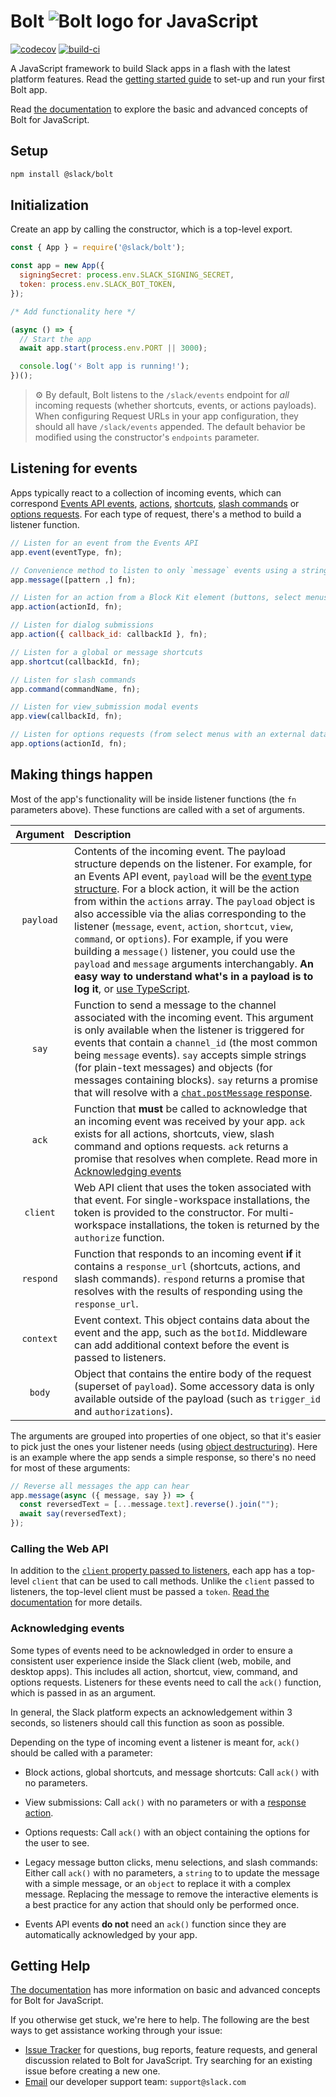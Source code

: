 # Bolt ![Bolt logo](docs/assets/bolt-logo.svg) for JavaScript

[![codecov](https://codecov.io/gh/slackapi/bolt/branch/master/graph/badge.svg)](https://codecov.io/gh/slackapi/bolt-js)
[![build-ci](https://github.com/slackapi/bolt-js/workflows/CI%20Build/badge.svg)](https://github.com/slackapi/bolt-js/actions?query=workflow%3A%22CI+Build%22)

A JavaScript framework to build Slack apps in a flash with the latest platform features. Read the [getting started guide](https://slack.dev/bolt-js/tutorial/getting-started) to set-up and run your first Bolt app.

Read [the documentation](https://slack.dev/bolt-js) to explore the basic and advanced concepts of Bolt for JavaScript.

## Setup

```bash
npm install @slack/bolt
```

## Initialization

Create an app by calling the constructor, which is a top-level export.

```js
const { App } = require('@slack/bolt');

const app = new App({
  signingSecret: process.env.SLACK_SIGNING_SECRET,
  token: process.env.SLACK_BOT_TOKEN,
});

/* Add functionality here */

(async () => {
  // Start the app
  await app.start(process.env.PORT || 3000);

  console.log('⚡️ Bolt app is running!');
})();
```

> ⚙️ By default, Bolt listens to the `/slack/events` endpoint for *all* incoming requests (whether shortcuts, events, or actions payloads). When configuring Request URLs in your app configuration, they should all have `/slack/events` appended. The default behavior be modified using the constructor's `endpoints` parameter.

## Listening for events

Apps typically react to a collection of incoming events, which can correspond [Events API events](https://api.slack.com/events-api), [actions](https://api.slack.com/interactivity/components), [shortcuts](https://api.slack.com/interactivity/shortcuts), [slash commands](https://api.slack.com/interactivity/slash-commands) or [options requests](https://api.slack.com/reference/block-kit/block-elements#external_select). For each type of
request, there's a method to build a listener function.

```js
// Listen for an event from the Events API
app.event(eventType, fn);

// Convenience method to listen to only `message` events using a string or RegExp
app.message([pattern ,] fn);

// Listen for an action from a Block Kit element (buttons, select menus, date pickers, etc)
app.action(actionId, fn);

// Listen for dialog submissions
app.action({ callback_id: callbackId }, fn);

// Listen for a global or message shortcuts
app.shortcut(callbackId, fn);

// Listen for slash commands
app.command(commandName, fn);

// Listen for view_submission modal events
app.view(callbackId, fn);

// Listen for options requests (from select menus with an external data source)
app.options(actionId, fn);
```

## Making things happen

Most of the app's functionality will be inside listener functions (the `fn` parameters above). These functions are called with a set of arguments.

| Argument  | Description  |
| :---: | :--- |
| `payload` | Contents of the incoming event. The payload structure depends on the listener. For example, for an Events API event, `payload` will be the [event type structure](https://api.slack.com/events-api#event_type_structure). For a block action, it will be the action from within the `actions` array. The `payload` object is also accessible via the alias corresponding to the listener (`message`, `event`, `action`, `shortcut`, `view`, `command`, or `options`). For example, if you were building a `message()` listener, you could use the `payload` and `message` arguments interchangably. **An easy way to understand what's in a payload is to log it**, or [use TypeScript](https://slack.dev/bolt-js/tutorial/using-typescript). |
| `say` | Function to send a message to the channel associated with the incoming event. This argument is only available when the listener is triggered for events that contain a `channel_id` (the most common being `message` events). `say` accepts simple strings (for plain-text messages) and objects (for messages containing blocks). `say` returns a promise that will resolve with a [`chat.postMessage` response](https://api.slack.com/methods/chat.postMessage).
| `ack` | Function that **must** be called to acknowledge that an incoming event was received by your app. `ack` exists for all actions, shortcuts, view, slash command and options requests. `ack` returns a promise that resolves when complete. Read more in [Acknowledging events](#acknowledging-events)
| `client` | Web API client that uses the token associated with that event. For single-workspace installations, the token is provided to the constructor. For multi-workspace installations, the token is returned by the `authorize` function.
| `respond` | Function that responds to an incoming event **if** it contains a `response_url` (shortcuts, actions, and slash commands). `respond` returns a promise that resolves with the results of responding using the `response_url`.
| `context` | Event context. This object contains data about the event and the app, such as the `botId`. Middleware can add additional context before the event is passed to listeners.
| `body` | Object that contains the entire body of the request (superset of `payload`). Some accessory data is only available outside of the payload (such as `trigger_id` and `authorizations`).


The arguments are grouped into properties of one object, so that it's easier to pick just the ones your listener needs (using
[object destructuring](https://developer.mozilla.org/en-US/docs/Web/JavaScript/Reference/Operators/Destructuring_assignment#Unpacking_fields_from_objects_passed_as_function_parameter)). Here is an example where the app sends a simple response, so there's no need for most of these arguments:

```js
// Reverse all messages the app can hear
app.message(async ({ message, say }) => {
  const reversedText = [...message.text].reverse().join("");
  await say(reversedText);
});
```

### Calling the Web API

In addition to the [`client` property passed to listeners](#making-things-happen), each app has a top-level `client` that can be used to call methods. Unlike the `client` passed to listeners, the top-level client must be passed a `token`. [Read the documentation](https://slack.dev/bolt-js/concepts#web-api) for more details.

### Acknowledging events

Some types of events need to be acknowledged in order to ensure a consistent user experience inside the Slack client (web, mobile, and desktop apps). This includes all action, shortcut, view, command, and options requests. Listeners for these events need to call the `ack()` function, which is passed in as an argument. 

In general, the Slack platform expects an acknowledgement within 3 seconds, so listeners should call this function as soon as possible.

Depending on the type of incoming event a listener is meant for, `ack()` should be called with a parameter:

*  Block actions, global shortcuts, and message shortcuts: Call `ack()` with no parameters.

* View submissions: Call `ack()` with no parameters or with a [response action](https://api.slack.com/surfaces/modals/using#updating_response).

*  Options requests: Call `ack()` with an object containing the options for the user to see.

*  Legacy message button clicks, menu selections, and slash commands: Either call `ack()` with no parameters, a `string` to to update the message with a simple message, or an `object` to replace it with a complex message. Replacing the message to remove the interactive elements is a best practice for any action that should only be performed once.

* Events API events **do not** need an `ack()` function since they are automatically acknowledged by your app. 

## Getting Help

[The documentation](https://slack.dev/bolt-js) has more information on basic and advanced concepts for Bolt for JavaScript.

If you otherwise get stuck, we're here to help. The following are the best ways to get assistance working through your issue:

  * [Issue Tracker](http://github.com/slackapi/bolt-js/issues) for questions, bug reports, feature requests, and general discussion related to Bolt for JavaScript. Try searching for an existing issue before creating a new one.
  * [Email](mailto:support@slack.com) our developer support team: `support@slack.com`
